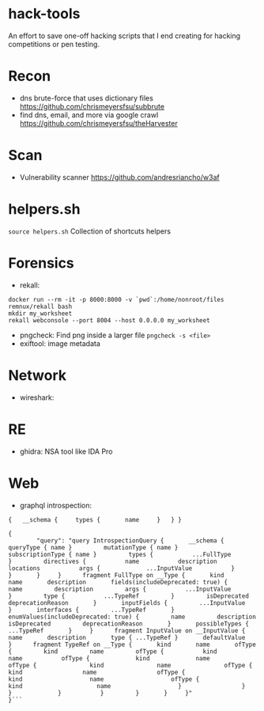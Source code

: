 hack-tools
==========

An effort to save one-off hacking scripts that I end creating for hacking competitions or pen testing.

Recon
==

* dns brute-force that uses dictionary files https://github.com/chrismeyersfsu/subbrute
* find dns, email, and more via google crawl https://github.com/chrismeyersfsu/theHarvester

Scan
==

* Vulnerability scanner https://github.com/andresriancho/w3af

helpers.sh
==

`source helpers.sh`
Collection of shortcuts helpers

Forensics
==

* rekall:

```
docker run --rm -it -p 8000:8000 -v `pwd`:/home/nonroot/files remnux/rekall bash
mkdir my_worksheet
rekall webconsole --port 8004 --host 0.0.0.0 my_worksheet
```

* pngcheck: Find png inside a larger file `pngcheck -s <file>`
* exiftool: image metadata

Network
==

* wireshark:

RE
==

* ghidra: NSA tool like IDA Pro

Web
==

* graphql introspection:

```
{   __schema {     types {       name     }   } }
```

```
{
        "query": "query IntrospectionQuery {       __schema {         queryType { name }         mutationType { name }         subscriptionType { name }         types {           ...FullType         }         directives {           name           description           locations           args {             ...InputValue           }         }       }     }      fragment FullType on __Type {       kind       name       description       fields(includeDeprecated: true) {         name         description         args {           ...InputValue         }         type {           ...TypeRef         }         isDeprecated         deprecationReason       }       inputFields {         ...InputValue       }       interfaces {         ...TypeRef       }       enumValues(includeDeprecated: true) {         name         description         isDeprecated         deprecationReason       }       possibleTypes {         ...TypeRef       }     }      fragment InputValue on __InputValue {       name       description       type { ...TypeRef }       defaultValue     }      fragment TypeRef on __Type {       kind       name       ofType {         kind         name         ofType {           kind           name           ofType {             kind             name             ofType {               kind               name               ofType {                 kind                 name                 ofType {                   kind                   name                   ofType {                     kind                     name                   }                 }               }             }           }         }       }     }"
}```
